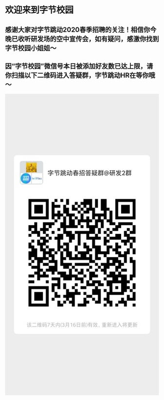 # 欢迎来到字节校园  
## 感谢大家对字节跳动2020春季招聘的关注！相信你今晚已收听研发场的空中宣传会，如有疑问，感激你找到字节校园小姐姐～  
## 因“字节校园”微信号本日被添加好友数已达上限，请你扫描以下二维码进入答疑群，字节跳动HR在等你哦～  

![./研发二群](./WechatIMG131.png)
